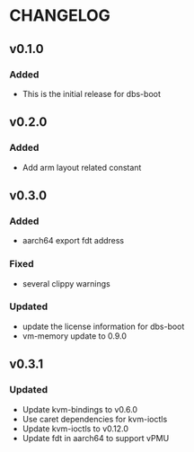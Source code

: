 # CHANGELOG
## v0.1.0

### Added

- This is the initial release for dbs-boot

## v0.2.0

### Added

- Add arm layout related constant

## v0.3.0

### Added

- aarch64 export fdt address

### Fixed

- several clippy warnings

### Updated

- update the license information for dbs-boot
- vm-memory update to 0.9.0

## v0.3.1

### Updated

- Update kvm-bindings to v0.6.0
- Use caret dependencies for kvm-ioctls
- Update kvm-ioctls to v0.12.0
- Update fdt in aarch64 to support vPMU